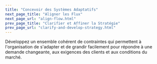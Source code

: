 ```yaml
---
title: "Concevoir des Systèmes Adaptatifs"
next_page_title: "Aligner les Flux"
next_page_url: "align-flow.html"
prev_page_title: "Clarifier et Affiner la Stratégie"
prev_page_url: "clarify-and-develop-strategy.html"
---
```



<div class="card summary"><div class="card-body">Développez un ensemble cohérent de contraintes qui permettent à l'organisation de s'adapter et de grandir facilement pour répondre à une demande changeante, aux exigences des clients et aux conditions du marché.
</div></div>
